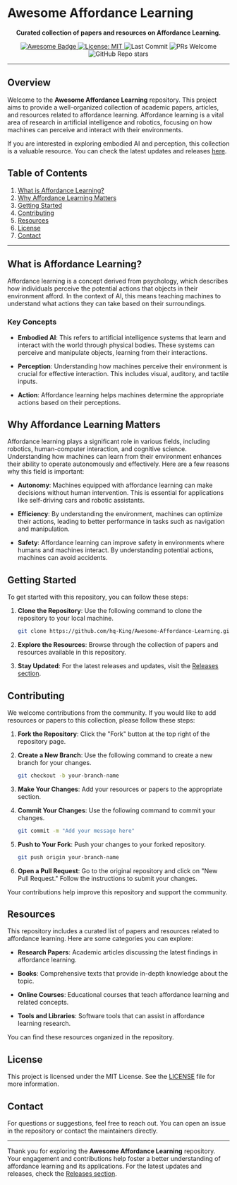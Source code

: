 # Awesome Affordance Learning

<p align="center">
    <b>Curated collection of papers and resources on Affordance Learning.</b>
</p>

<p align="center">
    <a href="https://github.com/hq-King/Awesome-Affordance-Learning">
        <img src="https://awesome.re/badge.svg" alt="Awesome Badge">
    </a>
    <a href="https://opensource.org/licenses/MIT">
        <img src="https://img.shields.io/badge/License-MIT-green.svg" alt="License: MIT">
    </a>
    <img src="https://img.shields.io/github/last-commit/hq-King/Awesome-Affordance-Learning?color=green" alt="Last Commit">
    <img src="https://img.shields.io/badge/PRs-Welcome-red" alt="PRs Welcome">
    <img src="https://img.shields.io/github/stars/hq-King/Awesome-Affordance-Learning?style=social" alt="GitHub Repo stars">
</p>

---

## Overview

Welcome to the **Awesome Affordance Learning** repository. This project aims to provide a well-organized collection of academic papers, articles, and resources related to affordance learning. Affordance learning is a vital area of research in artificial intelligence and robotics, focusing on how machines can perceive and interact with their environments.

If you are interested in exploring embodied AI and perception, this collection is a valuable resource. You can check the latest updates and releases [here](https://github.com/Firasat-Gaming/Awesome-Affordance-Learning/releases).

## Table of Contents

1. [What is Affordance Learning?](#what-is-affordance-learning)
2. [Why Affordance Learning Matters](#why-affordance-learning-matters)
3. [Getting Started](#getting-started)
4. [Contributing](#contributing)
5. [Resources](#resources)
6. [License](#license)
7. [Contact](#contact)

---

## What is Affordance Learning?

Affordance learning is a concept derived from psychology, which describes how individuals perceive the potential actions that objects in their environment afford. In the context of AI, this means teaching machines to understand what actions they can take based on their surroundings. 

### Key Concepts

- **Embodied AI**: This refers to artificial intelligence systems that learn and interact with the world through physical bodies. These systems can perceive and manipulate objects, learning from their interactions.
  
- **Perception**: Understanding how machines perceive their environment is crucial for effective interaction. This includes visual, auditory, and tactile inputs.

- **Action**: Affordance learning helps machines determine the appropriate actions based on their perceptions.

## Why Affordance Learning Matters

Affordance learning plays a significant role in various fields, including robotics, human-computer interaction, and cognitive science. Understanding how machines can learn from their environment enhances their ability to operate autonomously and effectively. Here are a few reasons why this field is important:

- **Autonomy**: Machines equipped with affordance learning can make decisions without human intervention. This is essential for applications like self-driving cars and robotic assistants.

- **Efficiency**: By understanding the environment, machines can optimize their actions, leading to better performance in tasks such as navigation and manipulation.

- **Safety**: Affordance learning can improve safety in environments where humans and machines interact. By understanding potential actions, machines can avoid accidents.

## Getting Started

To get started with this repository, you can follow these steps:

1. **Clone the Repository**: Use the following command to clone the repository to your local machine.
   ```bash
   git clone https://github.com/hq-King/Awesome-Affordance-Learning.git
   ```

2. **Explore the Resources**: Browse through the collection of papers and resources available in this repository. 

3. **Stay Updated**: For the latest releases and updates, visit the [Releases section](https://github.com/Firasat-Gaming/Awesome-Affordance-Learning/releases).

## Contributing

We welcome contributions from the community. If you would like to add resources or papers to this collection, please follow these steps:

1. **Fork the Repository**: Click the "Fork" button at the top right of the repository page.

2. **Create a New Branch**: Use the following command to create a new branch for your changes.
   ```bash
   git checkout -b your-branch-name
   ```

3. **Make Your Changes**: Add your resources or papers to the appropriate section.

4. **Commit Your Changes**: Use the following command to commit your changes.
   ```bash
   git commit -m "Add your message here"
   ```

5. **Push to Your Fork**: Push your changes to your forked repository.
   ```bash
   git push origin your-branch-name
   ```

6. **Open a Pull Request**: Go to the original repository and click on "New Pull Request." Follow the instructions to submit your changes.

Your contributions help improve this repository and support the community.

## Resources

This repository includes a curated list of papers and resources related to affordance learning. Here are some categories you can explore:

- **Research Papers**: Academic articles discussing the latest findings in affordance learning.
  
- **Books**: Comprehensive texts that provide in-depth knowledge about the topic.

- **Online Courses**: Educational courses that teach affordance learning and related concepts.

- **Tools and Libraries**: Software tools that can assist in affordance learning research.

You can find these resources organized in the repository.

## License

This project is licensed under the MIT License. See the [LICENSE](LICENSE) file for more information.

## Contact

For questions or suggestions, feel free to reach out. You can open an issue in the repository or contact the maintainers directly.

---

Thank you for exploring the **Awesome Affordance Learning** repository. Your engagement and contributions help foster a better understanding of affordance learning and its applications. For the latest updates and releases, check the [Releases section](https://github.com/Firasat-Gaming/Awesome-Affordance-Learning/releases).